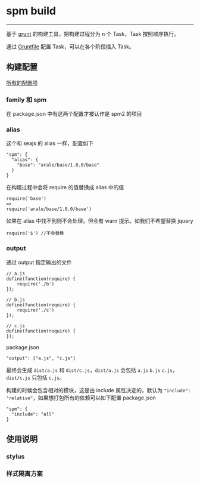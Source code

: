 # spm build

-------

基于 [grunt](http://gruntjs.com/) 的构建工具，把构建过程分为 n 个 Task，Task 按照顺序执行。

通过 [Gruntfile](https://github.com/spmjs/spm-alipay-suite/blob/master/Gruntfile.js) 配置 Task，可以在各个阶段插入 Task。

## 构建配置

[所有的配置项](http://docs.spmjs.org/en/package)

### family 和 spm

在 package.json 中有这两个配置才被认作是 spm2 的项目

### alias

这个和 seajs 的 alias 一样，配置如下

```
"spm": {
  "alias": {
    "base": "arale/base/1.0.0/base"
  }
}
```

在构建过程中会将 require 的值替换成 alias 中的值

```
require('base')
=>
require('arale/base/1.0.0/base')
```

如果在 alias 中找不到则不会处理，但会有 warn 提示。如我们不希望替换 jquery

```
require('$') //不会替换
```

### output

通过 output 指定输出的文件

```
// a.js
define(function(require) {
    require('./b')
});

// b.js
define(function(require) {
    require('./c')
});

// c.js
define(function(require) {
});
```

package.json

```
"output": ["a.js", "c.js"]
```

最终会生成 `dist/a.js` 和 `dist/c.js`，`dist/a.js` 会包括 `a.js` `b.js` `c.js`，`dist/c.js` 只包括 `c.js`。

构建的时候会包含相对的模块，这是由 include 属性决定的，默认为 `"include": "relative"`，如果想打包所有的依赖可以如下配置 package.json

```
"spm": {
  "include": "all"
}
```

## 使用说明

### stylus

### 样式隔离方案




